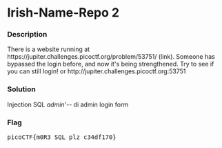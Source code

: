 <h1>Irish-Name-Repo 2</h1>
<h3>Description</h3>
<p>There is a website running at https://jupiter.challenges.picoctf.org/problem/53751/ (link). Someone has bypassed the login before, and now it's being strengthened. Try to see if you can still login! or http://jupiter.challenges.picoctf.org:53751</p>
<h3>Solution</h3>
<p>Injection SQL <i>admin'--</i> di admin login form</p>
<h3>Flag</h3>
<pre>
picoCTF{m0R3_SQL_plz_c34df170}
</pre>
